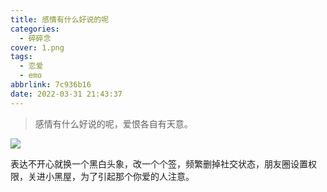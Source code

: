 ```yaml
---
title: 感情有什么好说的呢
categories:
  - 碎碎念
cover: 1.png
tags:
  - 恋爱
  - emo
abbrlink: 7c936b16
date: 2022-03-31 21:43:37
---
```


> 感情有什么好说的呢，爱恨各自有天意。

![](2.jpg)

表达不开心就换一个黑白头象，改一个个签，频繁删掉社交状态，朋友圈设置权限，关进小黑屋，为了引起那个你爱的人注意。
